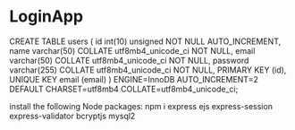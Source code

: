 # LoginApp

CREATE TABLE users (
  id int(10) unsigned NOT NULL AUTO_INCREMENT,
  name varchar(50) COLLATE utf8mb4_unicode_ci NOT NULL,
  email varchar(50) COLLATE utf8mb4_unicode_ci NOT NULL,
  password varchar(255) COLLATE utf8mb4_unicode_ci NOT NULL,
  PRIMARY KEY (id),
  UNIQUE KEY email (email)
 ) ENGINE=InnoDB AUTO_INCREMENT=2 DEFAULT CHARSET=utf8mb4 COLLATE=utf8mb4_unicode_ci;
 
 install the following Node packages:
 npm i express ejs express-session express-validator bcryptjs mysql2
